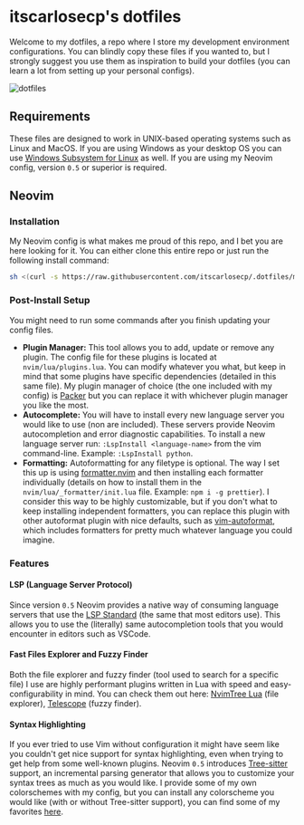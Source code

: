 # itscarlosecp's dotfiles

Welcome to my dotfiles, a repo where I store my development environment configurations. You can blindly copy these files if you wanted to, but I strongly suggest you use them as inspiration to build your dotfiles (you can learn a lot from setting up your personal configs).

![dotfiles](https://user-images.githubusercontent.com/47466248/124402458-32a18600-dce5-11eb-8a53-c837d9a61849.png)

## Requirements

These files are designed to work in UNIX-based operating systems such as Linux and MacOS. If you are using Windows as your desktop OS you can use [Windows Subsystem for Linux](https://docs.microsoft.com/en-us/windows/wsl/install-win10) as well. If you are using my Neovim config, version `0.5` or superior is required.

## Neovim
### Installation

My Neovim config is what makes me proud of this repo, and I bet you are here looking for it. You can either clone this entire repo or just run the following install command:

```bash
sh <(curl -s https://raw.githubusercontent.com/itscarlosecp/.dotfiles/main/scripts/nvim.sh)
```

### Post-Install Setup
You might need to run some commands after you finish updating your config files. 
* **Plugin Manager:** This tool allows you to add, update or remove any plugin. The config file for these plugins is located at `nvim/lua/plugins.lua`. You can modify whatever you what, but keep in mind that some plugins have specific dependencies (detailed in this same file). My plugin manager of choice (the one included with my config) is [Packer](https://github.com/wbthomason/packer.nvim) but you can replace it with whichever plugin manager you like the most.
* **Autocomplete:** You will have to install every new language server you would like to use (non are included). These servers provide Neovim autocompletion and error diagnostic capabilities. To install a new language server run: `:LspInstall <language-name>` from the vim command-line. Example: `:LspInstall python`.
* **Formatting:** Autoformatting for any filetype is optional. The way I set this up is using [formatter.nvim](https://github.com/mhartington/formatter.nvim) and then installing each formatter individually (details on how to install them in the `nvim/lua/_formatter/init.lua` file. Example: `npm i -g prettier`). I consider this way to be highly customizable, but if you don't what to keep installing independent formatters, you can replace this plugin with other autoformat plugin with nice defaults, such as [vim-autoformat](https://github.com/vim-autoformat/vim-autoformat), which includes formatters for pretty much whatever language you could imagine.

### Features
#### LSP (Language Server Protocol)
Since version `0.5` Neovim provides a native way of consuming language servers that use the [LSP Standard](https://microsoft.github.io/language-server-protocol/) (the same that most editors use). This allows you to use the (literally) same autocompletion tools that you would encounter in editors such as VSCode. 

#### Fast Files Explorer and Fuzzy Finder
Both the file explorer and fuzzy finder (tool used to search for a specific file) I use are highly performant plugins written in Lua with speed and easy-configurability in mind. You can check them out here: [NvimTree Lua](https://github.com/kyazdani42/nvim-tree.lua) (file explorer), [Telescope](https://github.com/nvim-telescope/telescope.nvim) (fuzzy finder).

#### Syntax Highlighting
If you ever tried to use Vim without configuration it might have seem like you couldn't get nice support for syntax highlighting, even when trying to get help from some well-known plugins. Neovim `0.5` introduces [Tree-sitter](https://github.com/tree-sitter/tree-sitter) support, an incremental parsing generator that allows you to customize your syntax trees as much as you would like. I provide some of my own colorschemes with my config, but you can install any colorscheme you would like (with or without Tree-sitter support), you can find some of my favorites [here](https://github.com/rockerBOO/awesome-neovim#colorscheme).
